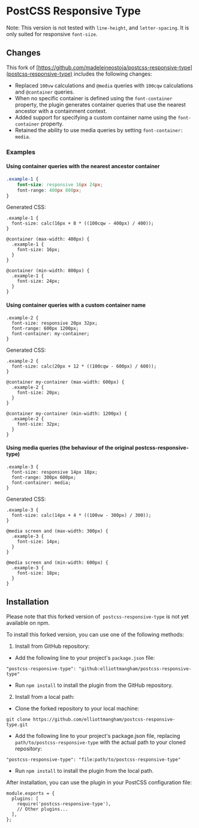 # PostCSS Responsive Type

Note: This version is not tested with `line-height`, and `letter-spacing`. It is only suited for responsive `font-size`.

## Changes

This fork of [https://github.com/madeleineostoja/postcss-responsive-type](postcss-responsive-type) includes the following changes:

-   Replaced `100vw` calculations and `@media` queries with `100cqw` calculations and `@container` queries.
-   When no specific container is defined using the `font-container` property, the plugin generates container queries that use the nearest ancestor with a containment context.
-   Added support for specifying a custom container name using the `font-container` property.
-   Retained the ability to use media queries by setting `font-container: media`.

### Examples

#### Using container queries with the nearest ancestor container

```css
.example-1 {
	font-size: responsive 16px 24px;
	font-range: 400px 800px;
}
```

Generated CSS:

```
.example-1 {
  font-size: calc(16px + 8 * ((100cqw - 400px) / 400));
}

@container (max-width: 400px) {
  .example-1 {
    font-size: 16px;
  }
}

@container (min-width: 800px) {
  .example-1 {
    font-size: 24px;
  }
}
```

#### Using container queries with a custom container name

```
.example-2 {
  font-size: responsive 20px 32px;
  font-range: 600px 1200px;
  font-container: my-container;
}
```

Generated CSS:

```
.example-2 {
  font-size: calc(20px + 12 * ((100cqw - 600px) / 600));
}

@container my-container (max-width: 600px) {
  .example-2 {
    font-size: 20px;
  }
}

@container my-container (min-width: 1200px) {
  .example-2 {
    font-size: 32px;
  }
}
```

#### Using media queries (the behaviour of the original postcss-responsive-type)

```
.example-3 {
  font-size: responsive 14px 18px;
  font-range: 300px 600px;
  font-container: media;
}
```

Generated CSS:

```
.example-3 {
  font-size: calc(14px + 4 * ((100vw - 300px) / 300));
}

@media screen and (max-width: 300px) {
  .example-3 {
    font-size: 14px;
  }
}

@media screen and (min-width: 600px) {
  .example-3 {
    font-size: 18px;
  }
}
```

## Installation

Please note that this forked version of` postcss-responsive-type` is not yet available on npm.

To install this forked version, you can use one of the following methods:

1.  Install from GitHub repository:

-   Add the following line to your project's `package.json` file:

```
"postcss-responsive-type": "github:elliottmangham/postcss-responsive-type"
```

-   Run `npm install` to install the plugin from the GitHub repository.

2.  Install from a local path:

-   Clone the forked repository to your local machine:

```
git clone https://github.com/elliottmangham/postcss-responsive-type.git
```

-   Add the following line to your project's package.json file, replacing `path/to/postcss-responsive-type` with the actual path to your cloned repository:

```
"postcss-responsive-type": "file:path/to/postcss-responsive-type"
```

-   Run `npm install` to install the plugin from the local path.

After installation, you can use the plugin in your PostCSS configuration file:

```
module.exports = {
  plugins: [
    require('postcss-responsive-type'),
    // Other plugins...
  ],
};
```
